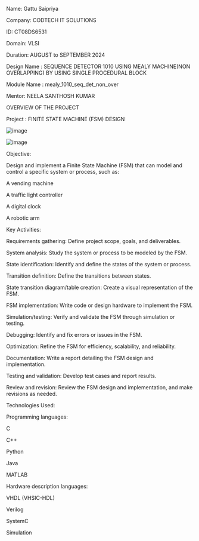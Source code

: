 Name: Gattu Saipriya

Company: CODTECH IT SOLUTIONS

ID: CT08DS6531

Domain: VLSI

Duration: AUGUST to SEPTEMBER 2024

Design Name : SEQUENCE DETECTOR 1010 USING MEALY MACHINE(NON OVERLAPPING) BY USING SINGLE PROCEDURAL BLOCK

Module Name : mealy_1010_seq_det_non_over

Mentor: NEELA SANTHOSH KUMAR

OVERVIEW OF THE PROJECT

Project : FINITE STATE MACHINE (FSM) DESIGN

![image](https://github.com/user-attachments/assets/3700ae99-3272-4e7d-8571-efa5763035f0)

![image](https://github.com/user-attachments/assets/603535bd-f7be-4bc8-a5bd-bb0b94443541)

Objective:

Design and implement a Finite State Machine (FSM) that can model and control a specific system or process, such as:

A vending machine

A traffic light controller

A digital clock

A robotic arm

Key Activities:

Requirements gathering: Define project scope, goals, and deliverables.

System analysis: Study the system or process to be modeled by the FSM.

State identification: Identify and define the states of the system or process.

Transition definition: Define the transitions between states.

State transition diagram/table creation: Create a visual representation of the FSM.

FSM implementation: Write code or design hardware to implement the FSM.

Simulation/testing: Verify and validate the FSM through simulation or testing.

Debugging: Identify and fix errors or issues in the FSM.

Optimization: Refine the FSM for efficiency, scalability, and reliability.

Documentation: Write a report detailing the FSM design and implementation.

Testing and validation: Develop test cases and report results.

Review and revision: Review the FSM design and implementation, and make revisions as needed.

Technologies Used:

Programming languages:

C

C++

Python

Java

MATLAB

Hardware description languages:

VHDL (VHSIC-HDL)

Verilog

SystemC

Simulation
